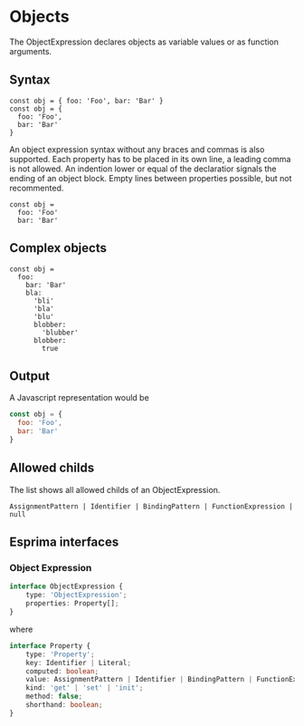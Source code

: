 Objects
=======

The ObjectExpression declares objects as variable values or as function arguments.

Syntax
------

```fire
const obj = { foo: 'Foo', bar: 'Bar' }
const obj = {
  foo: 'Foo',
  bar: 'Bar'
}
```

An object expression syntax without any braces and commas is also supported.
Each property has to be placed in its own line, a leading comma is not allowed.
An indention lower or equal of the declaratior signals the ending of an object block.
Empty lines between properties possible, but not recommented.

```fire
const obj =
  foo: 'Foo'
  bar: 'Bar'
```

Complex objects
---------------

```fire
const obj =
  foo:
    bar: 'Bar'
    bla:
      'bli'
      'bla'
      'blu'
      blobber:
        'blubber'
      blobber:
        true
```

Output
------

A Javascript representation would be

```js
const obj = {
  foo: 'Foo',
  bar: 'Bar'
}
```

Allowed childs
--------------

The list shows all allowed childs of an ObjectExpression.

```
AssignmentPattern | Identifier | BindingPattern | FunctionExpression | null
```

Esprima interfaces
------------------

### Object Expression

```ts
interface ObjectExpression {
    type: 'ObjectExpression';
    properties: Property[];
}

```

where

```ts
interface Property {
    type: 'Property';
    key: Identifier | Literal;
    computed: boolean;
    value: AssignmentPattern | Identifier | BindingPattern | FunctionExpression | null;
    kind: 'get' | 'set' | 'init';
    method: false;
    shorthand: boolean;
}
```
